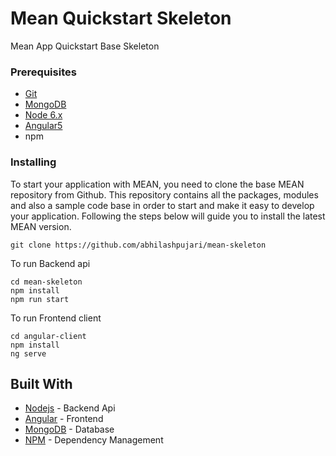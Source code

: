 # Mean Quickstart Skeleton

Mean App Quickstart Base Skeleton

### Prerequisites

* [Git](https://git-scm.com/downloads)
* [MongoDB](https://www.mongodb.org/downloads)
* [Node 6.x](https://nodejs.org/en/download/)
* [Angular5](https://angular.io/guide/quickstart)
* npm

### Installing

To start your application with MEAN, you need to clone the base MEAN repository from Github. This repository contains all the packages, modules and also a sample code base in order to start and make it easy to develop your application. Following the steps below will guide you to install the latest MEAN version.

```
git clone https://github.com/abhilashpujari/mean-skeleton

```

To run Backend api
```
cd mean-skeleton
npm install  
npm run start 

```

To run Frontend client
```
cd angular-client
npm install
ng serve

```

## Built With

* [Nodejs](https://nodejs.org/en/docs/) - Backend Api
* [Angular](https://angular.io/docs) - Frontend
* [MongoDB](https://docs.mongodb.com/) - Database
* [NPM](https://www.npmjs.com/) - Dependency Management